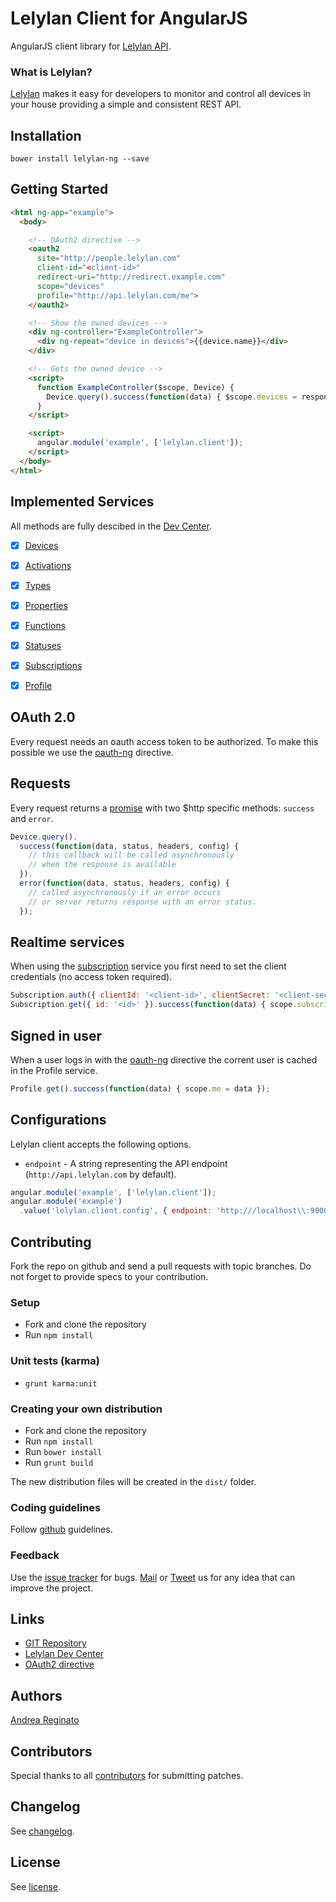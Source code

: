 # Lelylan Client for AngularJS

AngularJS client library for [Lelylan API](http://dev.lelylan.com).

### What is Lelylan?

[Lelylan](http://lelylan.com) makes it easy for developers to monitor and control all devices
in your house providing a simple and consistent REST API.


## Installation

`bower install lelylan-ng --save`


## Getting Started

```html
<html ng-app="example">
  <body>

    <!-- OAuth2 directive -->
    <oauth2
      site="http://people.lelylan.com"
      client-id="<client-id>"
      redirect-uri="http://redirect.example.com"
      scope="devices"
      profile="http://api.lelylan.com/me">
    </oauth2>

    <!-- Show the owned devices -->
    <div ng-controller="ExampleController">
      <div ng-repeat="device in devices">{{device.name}}</div>
    </div>

    <!-- Gets the owned device -->
    <script>
      function ExampleController($scope, Device) {
        Device.query().success(function(data) { $scope.devices = response });
      }
    </script>

    <script>
      angular.module('example', ['lelylan.client']);
    </script>
  </body>
</html>
```


## Implemented Services

All methods are fully descibed in the [Dev Center](http://dev.lelylan.com#angular).

- [x] [Devices](http://dev.lelylan.com/developers#devices-api)
- [x] [Activations](http://dev.lelylan.com/developers#activations-api)
- [x] [Types](http://dev.lelylan.com/types#types-api)
- [x] [Properties](http://dev.lelylan.com/types#properties-api)
- [x] [Functions](http://dev.lelylan.com/types#functions-api)
- [x] [Statuses](http://dev.lelylan.com/types#statuses-api)
- [x] [Subscriptions](http://dev.lelylan.com/developers#subscriptions-api)
- [x] [Profile](http://dev.lelylan.com/developers#core-concepts-get-me)


## OAuth 2.0

Every request needs an oauth access token to be authorized. To make this possible
we use the [oauth-ng](https://github.com/andreareginato/oauth-ng) directive.


## Requests

Every request returns a [promise](https://docs.angularjs.org/api/ng/service/$http)
with two $http specific methods: `success` and `error`.

```js
Device.query().
  success(function(data, status, headers, config) {
    // this callback will be called asynchronously
    // when the response is available
  }).
  error(function(data, status, headers, config) {
    // called asynchronously if an error occurs
    // or server returns response with an error status.
  });
```


## Realtime services

When using the [subscription](http://dev.lelylan.com/developers#subscriptions-api)
service you first need to set the client credentials (no access token required).

```js
Subscription.auth({ clientId: '<client-id>', clientSecret: '<client-secret>' });
Subscription.get({ id: '<id>' }).success(function(data) { scope.subscription = data })
```


## Signed in user

When a user logs in with the [oauth-ng](https://github.com/andreareginato/oauth-ng)
directive the corrent user is cached in the Profile service.

```js
Profile.get().success(function(data) { scope.me = data });
```

## Configurations

Lelylan client accepts the following options.

* `endpoint` - A string representing the API endpoint (`http://api.lelylan.com` by default).

```js
angular.module('example', ['lelylan.client']);
angular.module('example')
  .value('lelylan.client.config', { endpoint: 'http:///localhost\\:9000' });
```

## Contributing

Fork the repo on github and send a pull requests with topic branches.
Do not forget to provide specs to your contribution.

### Setup

* Fork and clone the repository
* Run `npm install`

### Unit tests (karma)

* `grunt karma:unit`

### Creating your own distribution

* Fork and clone the repository
* Run `npm install`
* Run `bower install`
* Run `grunt build`

The new distribution files will be created in the `dist/` folder.

### Coding guidelines

Follow [github](https://github.com/styleguide/) guidelines.

### Feedback

Use the [issue tracker](http://github.com/lelylan/lelylan-ng/issues) for bugs.
[Mail](mailto:touch@lelylan.com) or [Tweet](http://twitter.com/lelylan) us for any idea that
can improve the project.

## Links

* [GIT Repository](http://github.com/lelylan/lelylan-ng)
* [Lelylan Dev Center](http://dev.lelylan.com)
* [OAuth2 directive](https://github.com/andreareginato/oauth-ng)

## Authors

[Andrea Reginato](http://twitter.com/andreareginato)

## Contributors

Special thanks to all [contributors](https://github.com/lelylan/lelylan-ng/contributors)
for submitting patches.


## Changelog

See [changelog](https://github.com/lelylan/lelylan-ng/blob/master/CHANGELOG.md).


## License

See [license](https://github.com/lelylan/lelylan-ng/blob/master/LICENSE.md).
